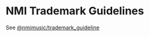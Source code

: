 # NMI Trademark Guidelines
See [@nmimusic/trademark_guideline](https://github.com/nmimusic/trademark_guideline)
